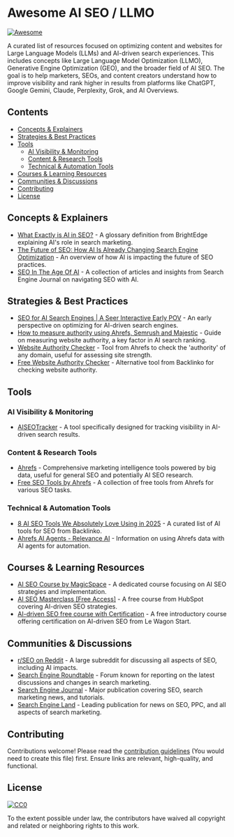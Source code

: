 # Awesome AI SEO / LLMO

[![Awesome](https://awesome.re/badge.svg)](https://awesome.re)

A curated list of resources focused on optimizing content and websites for Large Language Models (LLMs) and AI-driven search experiences. This includes concepts like Large Language Model Optimization (LLMO), Generative Engine Optimization (GEO), and the broader field of AI SEO. The goal is to help marketers, SEOs, and content creators understand how to improve visibility and rank higher in results from platforms like ChatGPT, Google Gemini, Claude, Perplexity, Grok, and AI Overviews.

## Contents

- [Concepts & Explainers](#concepts--explainers)
- [Strategies & Best Practices](#strategies--best-practices)
- [Tools](#tools)
  - [AI Visibility & Monitoring](#ai-visibility--monitoring)
  - [Content & Research Tools](#content--research-tools)
  - [Technical & Automation Tools](#technical--automation-tools)
- [Courses & Learning Resources](#courses--learning-resources)
- [Communities & Discussions](#communities--discussions)
- [Contributing](#contributing)
- [License](#license)

## Concepts & Explainers

*   [What Exactly is AI in SEO?](https://www.brightedge.com/glossary/how-has-ai-changed-search-marketing) - A glossary definition from BrightEdge explaining AI's role in search marketing.
*   [The Future of SEO: How AI Is Already Changing Search Engine Optimization](https://researchfdi.com/future-of-seo-ai/) - An overview of how AI is impacting the future of SEO practices.
*   [SEO In The Age Of AI](https://www.searchenginejournal.com/seo-in-the-age-of-ai/) - A collection of articles and insights from Search Engine Journal on navigating SEO with AI.

## Strategies & Best Practices

*   [SEO for AI Search Engines | A Seer Interactive Early POV](https://www.seerinteractive.com/insights/seo-for-ai-search-engines-early-pov) - An early perspective on optimizing for AI-driven search engines.
*   [How to measure authority using Ahrefs, Semrush and Majestic](https://hive19.co.uk/blog/link-building/how-to-measure-authority/) - Guide on measuring website authority, a key factor in AI search ranking.
*   [Website Authority Checker](https://ahrefs.com/website-authority-checker) - Tool from Ahrefs to check the 'authority' of any domain, useful for assessing site strength.
*   [Free Website Authority Checker](https://backlinko.com/tools/website-authority) - Alternative tool from Backlinko for checking website authority.

## Tools

### AI Visibility & Monitoring

*   [AISEOTracker](https://aiseotracker.com/) - A tool specifically designed for tracking visibility in AI-driven search results.

### Content & Research Tools

*   [Ahrefs](https://ahrefs.com/) - Comprehensive marketing intelligence tools powered by big data, useful for general SEO and potentially AI SEO research.
*   [Free SEO Tools by Ahrefs](https://ahrefs.com/free-seo-tools) - A collection of free tools from Ahrefs for various SEO tasks.

### Technical & Automation Tools

*   [8 AI SEO Tools We Absolutely Love Using in 2025](https://backlinko.com/ai-seo-tools) - A curated list of AI tools for SEO from Backlinko.
*   [Ahrefs AI Agents - Relevance AI](https://relevanceai.com/agent-templates-software/ahrefs) - Information on using Ahrefs data with AI agents for automation.

## Courses & Learning Resources

*   [AI SEO Course by MagicSpace](https://magicspace.co/courses/ai-seo) - A dedicated course focusing on AI SEO strategies and implementation.
*   [AI SEO Masterclass [Free Access]](https://offers.hubspot.com/ai-seo-masterclass) - A free course from HubSpot covering AI-driven SEO strategies.
*   [AI-driven SEO free course with Certification](https://start.lewagon.com/courses/intro-to-ai-driven-seo) - A free introductory course offering certification on AI-driven SEO from Le Wagon Start.

## Communities & Discussions

*   [r/SEO on Reddit](https://www.reddit.com/r/SEO/) - A large subreddit for discussing all aspects of SEO, including AI impacts.
*   [Search Engine Roundtable](https://www.seroundtable.com/) - Forum known for reporting on the latest discussions and changes in search marketing.
*   [Search Engine Journal](https://www.searchenginejournal.com/) - Major publication covering SEO, search marketing news, and tutorials.
*   [Search Engine Land](https://searchengineland.com/) - Leading publication for news on SEO, PPC, and all aspects of search marketing.

## Contributing

Contributions welcome! Please read the [contribution guidelines](CONTRIBUTING.md) (You would need to create this file) first. Ensure links are relevant, high-quality, and functional.

## License

[![CC0](https://mirrors.creativecommons.org/presskit/buttons/88x31/svg/cc-zero.svg)](https://creativecommons.org/publicdomain/zero/1.0/)

To the extent possible under law, the contributors have waived all copyright and related or neighboring rights to this work.
